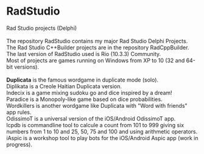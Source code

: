 # RadStudio
Rad Studio projects (Delphi)\
\
The repository RadStudio contains my major Rad Studio Delphi Projects.\
The Rad Studio C++Builder projects are in the repository RadCppBuilder.\
The last version of RadStudio used is Rio (10.3.3) Community.\
Most of projects are games running on Windows from XP to 10 (32 and 64-bit versions).\
\
<b>Duplicata</b> is the famous wordgame in duplicate mode (solo).\
Diplikata is a Creole Haitian Duplicata version.\
Indecix is a game mixing sudoku go and dice inspired by a dream!\
Paradice is a Monopoly-like game based on dice probabilities.\
Wordkillers is another wordgame like Duplicata with "Word with friends" app rules.\
OdissimoT is a universal version of the iOS/Android OdissimoT app.\
lcpdb is commandline tool to calcule a count from 101 to 999 giving six numbers from 1 to 10 and 25, 50, 75 and 100 and using arithmetic operators.\
iAspic is a workshop tool to play bots for the iOS/Android Aspic app (work in progress).
